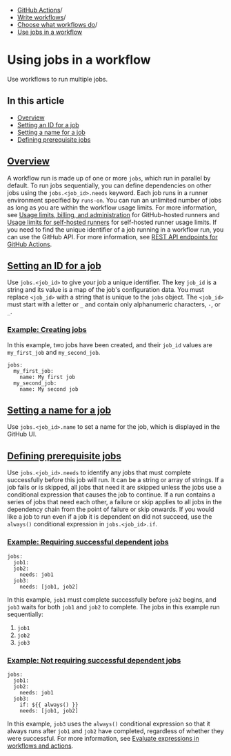   * [GitHub Actions](https://docs.github.com/en/actions "GitHub Actions")/
  * [Write workflows](https://docs.github.com/en/actions/writing-workflows "Write workflows")/
  * [Choose what workflows do](https://docs.github.com/en/actions/writing-workflows/choosing-what-your-workflow-does "Choose what workflows do")/
  * [Use jobs in a workflow](https://docs.github.com/en/actions/writing-workflows/choosing-what-your-workflow-does/using-jobs-in-a-workflow "Use jobs in a workflow")


# Using jobs in a workflow
Use workflows to run multiple jobs.
## In this article
  * [Overview](https://docs.github.com/en/actions/writing-workflows/choosing-what-your-workflow-does/using-jobs-in-a-workflow#overview)
  * [Setting an ID for a job](https://docs.github.com/en/actions/writing-workflows/choosing-what-your-workflow-does/using-jobs-in-a-workflow#setting-an-id-for-a-job)
  * [Setting a name for a job](https://docs.github.com/en/actions/writing-workflows/choosing-what-your-workflow-does/using-jobs-in-a-workflow#setting-a-name-for-a-job)
  * [Defining prerequisite jobs](https://docs.github.com/en/actions/writing-workflows/choosing-what-your-workflow-does/using-jobs-in-a-workflow#defining-prerequisite-jobs)


## [Overview](https://docs.github.com/en/actions/writing-workflows/choosing-what-your-workflow-does/using-jobs-in-a-workflow#overview)
A workflow run is made up of one or more `jobs`, which run in parallel by default. To run jobs sequentially, you can define dependencies on other jobs using the `jobs.<job_id>.needs` keyword.
Each job runs in a runner environment specified by `runs-on`.
You can run an unlimited number of jobs as long as you are within the workflow usage limits. For more information, see [Usage limits, billing, and administration](https://docs.github.com/en/actions/learn-github-actions/usage-limits-billing-and-administration) for GitHub-hosted runners and [Usage limits for self-hosted runners](https://docs.github.com/en/actions/hosting-your-own-runners/managing-self-hosted-runners/usage-limits-for-self-hosted-runners) for self-hosted runner usage limits.
If you need to find the unique identifier of a job running in a workflow run, you can use the GitHub API. For more information, see [REST API endpoints for GitHub Actions](https://docs.github.com/en/rest/actions#workflow-jobs).
## [Setting an ID for a job](https://docs.github.com/en/actions/writing-workflows/choosing-what-your-workflow-does/using-jobs-in-a-workflow#setting-an-id-for-a-job)
Use `jobs.<job_id>` to give your job a unique identifier. The key `job_id` is a string and its value is a map of the job's configuration data. You must replace `<job_id>` with a string that is unique to the `jobs` object. The `<job_id>` must start with a letter or `_` and contain only alphanumeric characters, `-`, or `_`.
### [Example: Creating jobs](https://docs.github.com/en/actions/writing-workflows/choosing-what-your-workflow-does/using-jobs-in-a-workflow#example-creating-jobs)
In this example, two jobs have been created, and their `job_id` values are `my_first_job` and `my_second_job`.
```
jobs:
  my_first_job:
    name: My first job
  my_second_job:
    name: My second job

```

## [Setting a name for a job](https://docs.github.com/en/actions/writing-workflows/choosing-what-your-workflow-does/using-jobs-in-a-workflow#setting-a-name-for-a-job)
Use `jobs.<job_id>.name` to set a name for the job, which is displayed in the GitHub UI.
## [Defining prerequisite jobs](https://docs.github.com/en/actions/writing-workflows/choosing-what-your-workflow-does/using-jobs-in-a-workflow#defining-prerequisite-jobs)
Use `jobs.<job_id>.needs` to identify any jobs that must complete successfully before this job will run. It can be a string or array of strings. If a job fails or is skipped, all jobs that need it are skipped unless the jobs use a conditional expression that causes the job to continue. If a run contains a series of jobs that need each other, a failure or skip applies to all jobs in the dependency chain from the point of failure or skip onwards. If you would like a job to run even if a job it is dependent on did not succeed, use the `always()` conditional expression in `jobs.<job_id>.if`.
### [Example: Requiring successful dependent jobs](https://docs.github.com/en/actions/writing-workflows/choosing-what-your-workflow-does/using-jobs-in-a-workflow#example-requiring-successful-dependent-jobs)
```
jobs:
  job1:
  job2:
    needs: job1
  job3:
    needs: [job1, job2]

```

In this example, `job1` must complete successfully before `job2` begins, and `job3` waits for both `job1` and `job2` to complete.
The jobs in this example run sequentially:
  1. `job1`
  2. `job2`
  3. `job3`


### [Example: Not requiring successful dependent jobs](https://docs.github.com/en/actions/writing-workflows/choosing-what-your-workflow-does/using-jobs-in-a-workflow#example-not-requiring-successful-dependent-jobs)
```
jobs:
  job1:
  job2:
    needs: job1
  job3:
    if: ${{ always() }}
    needs: [job1, job2]

```

In this example, `job3` uses the `always()` conditional expression so that it always runs after `job1` and `job2` have completed, regardless of whether they were successful. For more information, see [Evaluate expressions in workflows and actions](https://docs.github.com/en/actions/learn-github-actions/expressions#status-check-functions).
